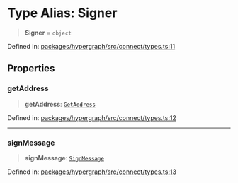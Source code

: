 # Type Alias: Signer

> **Signer** = `object`

Defined in: [packages/hypergraph/src/connect/types.ts:11](https://github.com/hashirpm/hypergraph/blob/ab4ea1cdb9430798142e0d735aac9d31c2cf0ae0/packages/hypergraph/src/connect/types.ts#L11)

## Properties

### getAddress

> **getAddress**: [`GetAddress`](GetAddress.md)

Defined in: [packages/hypergraph/src/connect/types.ts:12](https://github.com/hashirpm/hypergraph/blob/ab4ea1cdb9430798142e0d735aac9d31c2cf0ae0/packages/hypergraph/src/connect/types.ts#L12)

***

### signMessage

> **signMessage**: [`SignMessage`](SignMessage.md)

Defined in: [packages/hypergraph/src/connect/types.ts:13](https://github.com/hashirpm/hypergraph/blob/ab4ea1cdb9430798142e0d735aac9d31c2cf0ae0/packages/hypergraph/src/connect/types.ts#L13)
